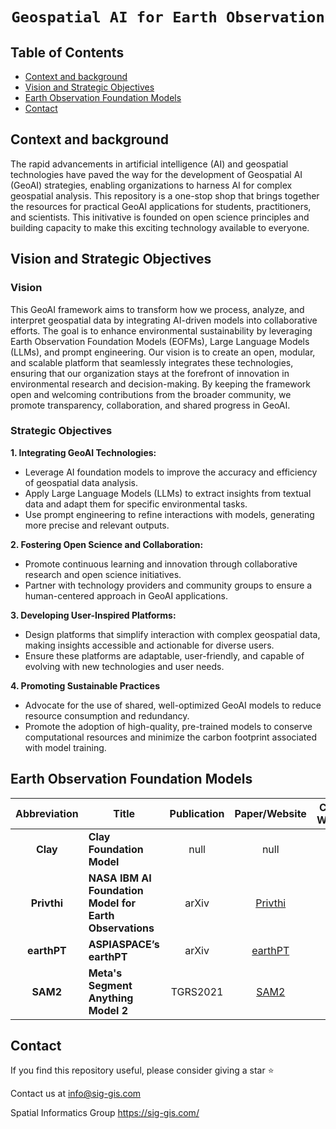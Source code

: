 # <p align=center>`Geospatial AI for Earth Observation`</p>

## Table of Contents
- [Context and background](#context-and-background)
- [Vision and Strategic Objectives](#vision-and-strategic-objectives)
- [Earth Observation Foundation Models](#earth-observation-foundation-models)
- [Contact](#contact)

## Context and background
The rapid advancements in artificial intelligence (AI) and geospatial technologies have paved the way for the development of Geospatial AI (GeoAI) strategies, enabling organizations to harness AI for complex geospatial analysis. This repository is a one-stop shop that brings together the resources for practical GeoAI applications for students, practitioners, and scientists. This initivative is founded on open science principles and building capacity to make this exciting technology available to everyone.

## Vision and Strategic Objectives

### Vision 
This GeoAI framework aims to transform how we process, analyze, and interpret geospatial data by integrating AI-driven models into collaborative efforts. The goal is to enhance environmental sustainability by leveraging Earth Observation Foundation Models (EOFMs), Large Language Models (LLMs), and prompt engineering. Our vision is to create an open, modular, and scalable platform that seamlessly integrates these technologies, ensuring that our organization stays at the forefront of innovation in environmental research and decision-making. By keeping the framework open and welcoming contributions from the broader community, we promote transparency, collaboration, and shared progress in GeoAI.
### Strategic Objectives
**1. Integrating GeoAI Technologies:**
   * Leverage AI foundation models to improve the accuracy and efficiency of geospatial data analysis.
   * Apply Large Language Models (LLMs) to extract insights from textual data and adapt them for specific environmental tasks.
   * Use prompt engineering to refine interactions with models, generating more precise and relevant outputs.

**2. Fostering Open Science and Collaboration:**
   * Promote continuous learning and innovation through collaborative research and open science initiatives.
   * Partner with technology providers and community groups to ensure a human-centered approach in GeoAI applications.

**3. Developing User-Inspired Platforms:**
   * Design platforms that simplify interaction with complex geospatial data, making insights accessible and actionable for diverse users.
   * Ensure these platforms are adaptable, user-friendly, and capable of evolving with new technologies and user needs.

**4. Promoting Sustainable Practices**
   * Advocate for the use of shared, well-optimized GeoAI models to reduce resource consumption and redundancy.
   * Promote the adoption of high-quality, pre-trained models to conserve computational resources and minimize the carbon footprint associated with model training.

## Earth Observation Foundation Models

|Abbreviation|Title|Publication|Paper/Website|Code & Weights|
|:---:|---|:---:|:---:|:---:|
|**Clay**|**Clay Foundation Model**|null|null|[link](https://github.com/Clay-foundation/model)|
|**Privthi**|**NASA IBM AI Foundation Model for Earth Observations**|arXiv|[Privthi](https://arxiv.org/abs/2310.18660)|[link](https://huggingface.co/ibm-nasa-geospatial)|
|**earthPT**|**ASPIASPACE’s earthPT**|arXiv|[earthPT](https://arxiv.org/abs/2309.07207)|[link](https://github.com/aspiaspace/earthPT)|
|**SAM2**|**Meta's Segment Anything Model 2**|TGRS2021|[SAM2](https://ai.meta.com/research/publications/sam-2-segment-anything-in-images-and-videos/)|[link](https://github.com/facebookresearch/sam2)|

## Contact

If you find this repository useful, please consider giving a star :star:

Contact us at info@sig-gis.com

Spatial Informatics Group
https://sig-gis.com/
